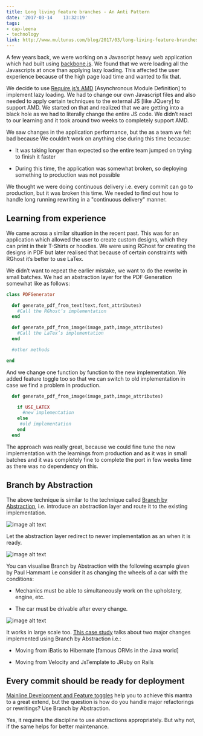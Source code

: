```yaml
---
title: Long living feature branches - An Anti Pattern
date: '2017-03-14	 13:32:19'
tags:
- cap-leena
- technology
link: http://www.multunus.com/blog/2017/03/long-living-feature-branches-an-anti-pattern/
---
```

A few years back, we were working on a Javascript heavy web application which had built using [backbone.js](http://backbonejs.org/). We found that we were loading all the Javascripts at once than applying lazy loading. This affected the user experience because of the high page load time and wanted to fix that.

We decide to use [Require.js’s AMD](http://requirejs.org/docs/whyamd.html) [Asynchronous Module Definition] to implement lazy loading. We had to change our own Javascript files and also needed to apply certain techniques to the external JS [like JQuery] to support AMD. We started on that and realized that we are getting into a black hole as we had to literally change the entire JS code. We didn’t react to our learning and it took around two weeks to completely support AMD. 

We saw changes in the application performance, but the as a team we felt bad because We couldn’t work on anything else during this time because:

* It was taking longer than expected so the entire team jumped on trying to finish it faster

* During this time, the application was somewhat broken, so deploying something to production was not possible

We thought we were doing continuous delivery i.e. every commit can go to production, but it was broken this time. We needed to find out how to handle long running rewriting in a "continuous delivery" manner.

## Learning from experience

We came across a similar situation in the recent past. This was for an application which allowed the user to create custom designs, which they can print in their T-Shirts or hoodies. We were using RGhost for creating the designs in PDF but later realised that because of certain constraints with RGhost it’s better to use LaTex. 

We didn’t want to repeat the earlier mistake, we want to do the rewrite in small batches. We had an abstraction layer for the PDF Generation somewhat like as follows:


~~~ ruby
class PDFGenerator

  def generate_pdf_from_text(text,font_attributes)
    #Call the RGhost’s implementation
  end

  def generate_pdf_from_image(image_path,image_attributes)
    #Call the LaTex’s implementation
  end

  #other methods

end
~~~

And we change one function by function to the new implementation. We added feature toggle too so that we can switch to old implementation in case we find a problem in production. 

~~~ ruby
  def generate_pdf_from_image(image_path,image_attributes)

    if USE_LATEX
      #new implementation
    else
     #old implementation
    end
  end
~~~


The approach was really great, because we could fine tune the new implementation with the learnings from production and as it was in small batches and it was completely fine to complete the port in few weeks time as there was no dependency on this.

## Branch by Abstraction

The above technique is similar to the technique called [Branch by Abstraction](https://martinfowler.com/bliki/BranchByAbstraction.html), i.e. introduce an abstraction layer and route it to the existing implementation.

![image alt text](https://s3.amazonaws.com/multunus-website/uploads/2017/03/branch_by_abstraction1.png)

Let the abstraction layer redirect to newer implementation as an when it is ready.

![image alt text](https://s3.amazonaws.com/multunus-website/uploads/2017/03/branch_by_abstraction2.png)

You can visualise Branch by Abstraction with the following example given by Paul Hammant i.e consider it as changing the wheels of a car with the conditions:

* Mechanics must be able to simultaneously work on the upholstery, engine, etc. 

* The car must be drivable after every change.

![image alt text](https://s3.amazonaws.com/multunus-website/uploads/2017/03/branch_by_abstraction3.png)

It works in large scale too. [This case study](https://continuousdelivery.com/2011/05/make-large-scale-changes-incrementally-with-branch-by-abstraction/) talks about two major changes implemented using Branch by Abstraction i.e.:

* Moving from iBatis to Hibernate [famous ORMs in the Java world]

* Moving from Velocity and JsTemplate to JRuby on Rails

## Every commit should be ready for deployment

[Mainline Development and Feature toggles](http://www.multunus.com/blog/2016/03/merge-hells-feature-toggles-rescue/) help you to achieve this mantra to a great extend, but the question is how do you handle major refactorings or rewritings? Use Branch by Abstraction. 

Yes, it requires the discipline to use abstractions appropriately. But why not, if the same helps for better maintenance.

